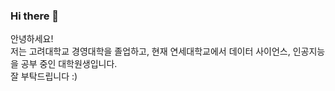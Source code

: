 ### Hi there 👋

안녕하세요!</br>
저는 고려대학교 경영대학을 졸업하고, 현재 연세대학교에서 데이터 사이언스, 인공지능을 공부 중인 대학원생입니다.</br>
잘 부탁드립니다 :)

<!--
**pilkyuchoi/pilkyuchoi** is a ✨ _special_ ✨ repository because its `README.md` (this file) appears on your GitHub profile.

Here are some ideas to get you started:

- 🔭 I’m currently working on ...
- 🌱 I’m currently learning ...
- 👯 I’m looking to collaborate on ...
- 🤔 I’m looking for help with ...
- 💬 Ask me about ...
- 📫 How to reach me: ...
- 😄 Pronouns: ...
- ⚡ Fun fact: ...
-->
